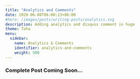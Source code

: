 ```yaml
---
title: "Analytics and Comments"
date: 2020-06-08T06:00:23+06:00
#hero: /images/posts/writing-posts/analytics.svg
description: Adding analytics and disquss comment in hugo 
theme: Toha
menu:
  sidebar:
    name: Analytics & Comments
    identifier: analytics-and-comments
    weight: 500
---
```


### Complete Post Coming Soon...